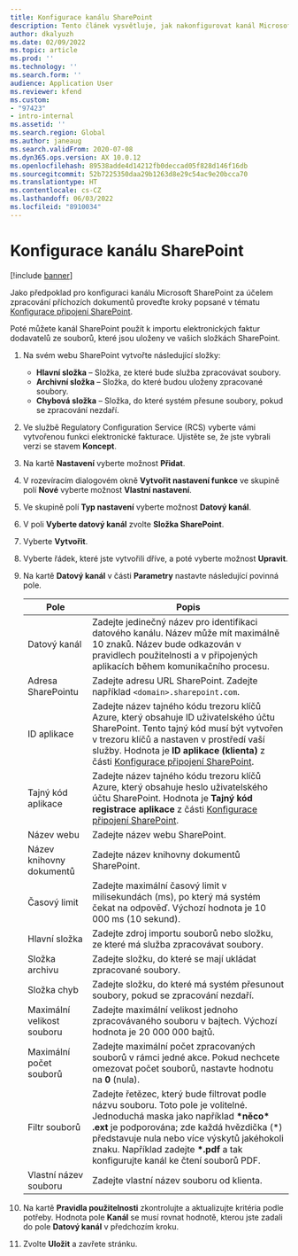 ```yaml
---
title: Konfigurace kanálu SharePoint
description: Tento článek vysvětluje, jak nakonfigurovat kanál Microsoft SharePoint pro zpracování příchozích elektronických faktur.
author: dkalyuzh
ms.date: 02/09/2022
ms.topic: article
ms.prod: ''
ms.technology: ''
ms.search.form: ''
audience: Application User
ms.reviewer: kfend
ms.custom:
- "97423"
- intro-internal
ms.assetid: ''
ms.search.region: Global
ms.author: janeaug
ms.search.validFrom: 2020-07-08
ms.dyn365.ops.version: AX 10.0.12
ms.openlocfilehash: 89538adde4d14212fb0deccad05f828d146f16db
ms.sourcegitcommit: 52b7225350daa29b1263d8e29c54ac9e20bcca70
ms.translationtype: HT
ms.contentlocale: cs-CZ
ms.lasthandoff: 06/03/2022
ms.locfileid: "8910034"
---
```

# <a name="configure-a-sharepoint-channel"></a>Konfigurace kanálu SharePoint

[!include [banner](../includes/banner.md)]

Jako předpoklad pro konfiguraci kanálu Microsoft SharePoint za účelem zpracování příchozích dokumentů proveďte kroky popsané v tématu [Konfigurace připojení SharePoint](e-invoicing-create-sharepoint-connection.md).

Poté můžete kanál SharePoint použít k importu elektronických faktur dodavatelů ze souborů, které jsou uloženy ve vašich složkách SharePoint.

1. Na svém webu SharePoint vytvořte následující složky:

    - **Hlavní složka** – Složka, ze které bude služba zpracovávat soubory.
    - **Archivní složka** – Složka, do které budou uloženy zpracované soubory.
    - **Chybová složka** – Složka, do které systém přesune soubory, pokud se zpracování nezdaří.

2. Ve službě Regulatory Configuration Service (RCS) vyberte vámi vytvořenou funkci elektronické fakturace. Ujistěte se, že jste vybrali verzi se stavem **Koncept**.
3. Na kartě **Nastavení** vyberte možnost **Přidat**.
4. V rozevíracím dialogovém okně **Vytvořit nastavení funkce** ve skupině polí **Nové** vyberte možnost **Vlastní nastavení**.
5. Ve skupině polí **Typ nastavení** vyberte možnost **Datový kanál**.
6. V poli **Vyberte datový kanál** zvolte **Složka SharePoint**.
7. Vyberte **Vytvořit**.
8. Vyberte řádek, které jste vytvořili dříve, a poté vyberte možnost **Upravit**.
9. Na kartě **Datový kanál** v části **Parametry** nastavte následující povinná pole.

    | Pole                 | Popis |
    |-----------------------|-------------|
    | Datový kanál          | Zadejte jedinečný název pro identifikaci datového kanálu. Název může mít maximálně 10 znaků. Název bude odkazován v pravidlech použitelnosti a v připojených aplikacích během komunikačního procesu. |
    | Adresa SharePointu    | Zadejte adresu URL SharePoint. Zadejte například `<domain>.sharepoint.com`. |
    | ID aplikace        | Zadejte název tajného kódu trezoru klíčů Azure, který obsahuje ID uživatelského účtu SharePoint. Tento tajný kód musí být vytvořen v trezoru klíčů a nastaven v prostředí vaší služby. Hodnota je **ID aplikace (klienta)** z části [Konfigurace připojení SharePoint](e-invoicing-create-sharepoint-connection.md). |
    | Tajný kód aplikace    | Zadejte název tajného kódu trezoru klíčů Azure, který obsahuje heslo uživatelského účtu SharePoint. Hodnota je **Tajný kód registrace aplikace** z části [Konfigurace připojení SharePoint](e-invoicing-create-sharepoint-connection.md). |
    | Název webu             | Zadejte název webu SharePoint. |
    | Název knihovny dokumentů | Zadejte název knihovny dokumentů SharePoint. |
    | Časový limit               | Zadejte maximální časový limit v milisekundách (ms), po který má systém čekat na odpověď. Výchozí hodnota je 10 000 ms (10 sekund). |
    | Hlavní složka           | Zadejte zdroj importu souborů nebo složku, ze které má služba zpracovávat soubory. |
    | Složka archivu        | Zadejte složku, do které se mají ukládat zpracované soubory. |
    | Složka chyb          | Zadejte složku, do které má systém přesunout soubory, pokud se zpracování nezdaří. |
    | Maximální velikost souboru         | Zadejte maximální velikost jednoho zpracovávaného souboru v bajtech. Výchozí hodnota je 20 000 000 bajtů. |
    | Maximální počet souborů      | Zadejte maximální počet zpracovaných souborů v rámci jedné akce. Pokud nechcete omezovat počet souborů, nastavte hodnotu na **0** (nula). |
    | Filtr souborů           | Zadejte řetězec, který bude filtrovat podle názvu souboru. Toto pole je volitelné. Jednoduchá maska jako například **\*něco\* .ext** je podporována; zde každá hvězdička (\*) představuje nula nebo více výskytů jakéhokoli znaku. Například zadejte **\*.pdf** a tak konfigurujte kanál ke čtení souborů PDF. |
    | Vlastní název souboru      | Zadejte vlastní název souboru od klienta. |

10. Na kartě **Pravidla použitelnosti** zkontrolujte a aktualizujte kritéria podle potřeby. Hodnota pole **Kanál** se musí rovnat hodnotě, kterou jste zadali do pole **Datový kanál** v předchozím kroku.
11. Zvolte **Uložit** a zavřete stránku.
